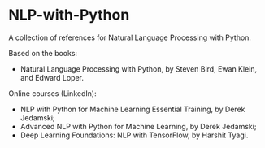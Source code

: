 # NLP-with-Python
A collection of references for Natural Language Processing with Python.

Based on the books:

* Natural Language Processing with Python, by Steven Bird, Ewan Klein, and Edward Loper.

Online courses (LinkedIn):

* NLP with Python for Machine Learning Essential Training, by Derek Jedamski;
* Advanced NLP with Python for Machine Learning, by Derek Jedamski;
* Deep Learning Foundations: NLP with TensorFlow, by Harshit Tyagi.
